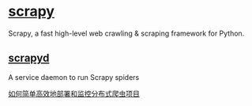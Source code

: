 # [scrapy](https://github.com/scrapy/scrapy)

Scrapy, a fast high-level web crawling & scraping framework for Python.

## [scrapyd](https://github.com/scrapy/scrapyd)

A service daemon to run Scrapy spiders

[如何简单高效地部署和监控分布式爬虫项目](https://github.com/my8100/files/blob/master/scrapydweb/README_CN.md)
